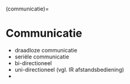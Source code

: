 (communicatie)=
# Communicatie

* draadloze communicatie
* seriële communicatie
* bi-directioneel
* uni-directioneel (vgl. IR afstandsbediening)
* 
